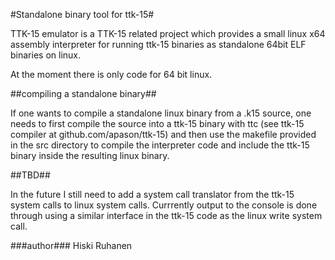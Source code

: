 #Standalone binary tool for ttk-15#

TTK-15 emulator is a TTK-15 related project which provides a small linux x64 assembly interpreter for running ttk-15 binaries as standalone 64bit ELF binaries on linux.

At the moment there is only code for 64 bit linux.

##compiling a standalone binary##

If one wants to compile a standalone linux binary from a .k15 source, one needs to first compile the source into a ttk-15 binary with ttc (see ttk-15 compiler at github.com/apason/ttk-15) and then use the makefile provided in the src directory to compile the interpreter code and include the ttk-15 binary inside the resulting linux binary.

##TBD##

In the future I still need to add a system call translator from the ttk-15 system calls to linux system calls. Currrently output to the console is done through using a similar interface in the ttk-15 code as the linux write system call.

###author###
Hiski Ruhanen
